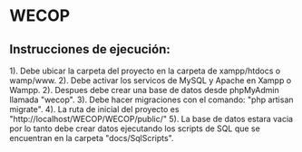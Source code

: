 # WECOP

## Instrucciones de ejecución:
1). Debe ubicar la carpeta del proyecto en la carpeta de xampp/htdocs o wamp/www.
2). Debe activar los servicos de MySQL y Apache en Xampp o Wampp.
2). Despues debe crear una base de datos desde phpMyAdmin llamada "wecop".
3). Debe hacer migraciones con el comando: "php artisan migrate".
4). La ruta de inicial del proyecto es "http://localhost/WECOP/WECOP/public/"
5). La base de datos estara vacia por lo tanto debe crear datos ejecutando los scripts de SQL que se encuentran en la carpeta "docs/SqlScripts".
